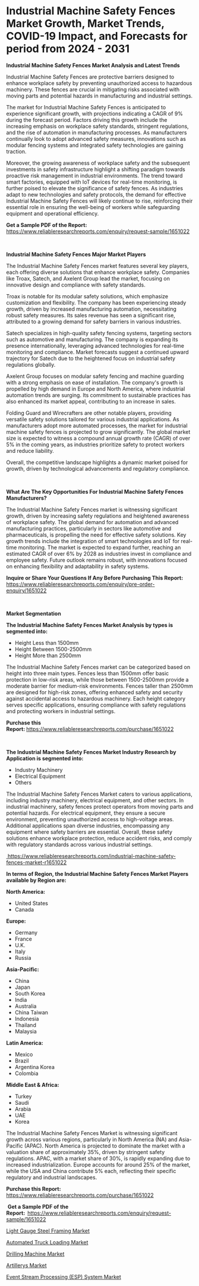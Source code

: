 <p><h1>Industrial Machine Safety Fences Market Growth, Market Trends, COVID-19 Impact, and Forecasts for period from 2024 - 2031</h1></p><p><strong>Industrial Machine Safety Fences Market Analysis and Latest Trends</strong></p>
<p><p>Industrial Machine Safety Fences are protective barriers designed to enhance workplace safety by preventing unauthorized access to hazardous machinery. These fences are crucial in mitigating risks associated with moving parts and potential hazards in manufacturing and industrial settings. </p><p>The market for Industrial Machine Safety Fences is anticipated to experience significant growth, with projections indicating a CAGR of 9% during the forecast period. Factors driving this growth include the increasing emphasis on workplace safety standards, stringent regulations, and the rise of automation in manufacturing processes. As manufacturers continually look to adopt advanced safety measures, innovations such as modular fencing systems and integrated safety technologies are gaining traction.</p><p>Moreover, the growing awareness of workplace safety and the subsequent investments in safety infrastructure highlight a shifting paradigm towards proactive risk management in industrial environments. The trend toward smart factories, equipped with IoT devices for real-time monitoring, is further poised to elevate the significance of safety fences. As industries adapt to new technologies and safety protocols, the demand for effective Industrial Machine Safety Fences will likely continue to rise, reinforcing their essential role in ensuring the well-being of workers while safeguarding equipment and operational efficiency.</p></p>
<p><strong>Get a Sample PDF of the Report:&nbsp;</strong> <a href="https://www.reliableresearchreports.com/enquiry/request-sample/1651022?utm_campaign=3&utm_medium=2&utm_source=Github&utm_content=ia&utm_term=18112024&utm_id=industrial-machine-safety-fences">https://www.reliableresearchreports.com/enquiry/request-sample/1651022</a></p>
<p>&nbsp;</p>
<p><strong>Industrial Machine Safety Fences Major Market Players</strong></p>
<p><p>The Industrial Machine Safety Fences market features several key players, each offering diverse solutions that enhance workplace safety. Companies like Troax, Satech, and Axelent Group lead the market, focusing on innovative design and compliance with safety standards.</p><p>Troax is notable for its modular safety solutions, which emphasize customization and flexibility. The company has been experiencing steady growth, driven by increased manufacturing automation, necessitating robust safety measures. Its sales revenue has seen a significant rise, attributed to a growing demand for safety barriers in various industries.</p><p>Satech specializes in high-quality safety fencing systems, targeting sectors such as automotive and manufacturing. The company is expanding its presence internationally, leveraging advanced technologies for real-time monitoring and compliance. Market forecasts suggest a continued upward trajectory for Satech due to the heightened focus on industrial safety regulations globally.</p><p>Axelent Group focuses on modular safety fencing and machine guarding with a strong emphasis on ease of installation. The company's growth is propelled by high demand in Europe and North America, where industrial automation trends are surging. Its commitment to sustainable practices has also enhanced its market appeal, contributing to an increase in sales.</p><p>Folding Guard and Wirecrafters are other notable players, providing versatile safety solutions tailored for various industrial applications. As manufacturers adopt more automated processes, the market for industrial machine safety fences is projected to grow significantly. The global market size is expected to witness a compound annual growth rate (CAGR) of over 5% in the coming years, as industries prioritize safety to protect workers and reduce liability.</p><p>Overall, the competitive landscape highlights a dynamic market poised for growth, driven by technological advancements and regulatory compliance.</p></p>
<p>&nbsp;</p>
<p><strong>What Are The Key Opportunities For Industrial Machine Safety Fences Manufacturers?</strong></p>
<p><p>The Industrial Machine Safety Fences market is witnessing significant growth, driven by increasing safety regulations and heightened awareness of workplace safety. The global demand for automation and advanced manufacturing practices, particularly in sectors like automotive and pharmaceuticals, is propelling the need for effective safety solutions. Key growth trends include the integration of smart technologies and IoT for real-time monitoring. The market is expected to expand further, reaching an estimated CAGR of over 6% by 2028 as industries invest in compliance and employee safety. Future outlook remains robust, with innovations focused on enhancing flexibility and adaptability in safety systems.</p></p>
<p><strong>Inquire or Share Your Questions If Any Before Purchasing This Report:</strong> <a href="https://www.reliableresearchreports.com/enquiry/pre-order-enquiry/1651022?utm_campaign=3&utm_medium=2&utm_source=Github&utm_content=ia&utm_term=18112024&utm_id=industrial-machine-safety-fences">https://www.reliableresearchreports.com/enquiry/pre-order-enquiry/1651022</a></p>
<p>&nbsp;</p>
<p><strong>Market Segmentation</strong></p>
<p><strong>The Industrial Machine Safety Fences Market Analysis by types is segmented into:</strong></p>
<p><ul><li>Height Less than 1500mm</li><li>Height Between 1500-2500mm</li><li>Height More than 2500mm</li></ul></p>
<p><p>The Industrial Machine Safety Fences market can be categorized based on height into three main types. Fences less than 1500mm offer basic protection in low-risk areas, while those between 1500-2500mm provide a moderate barrier for medium-risk environments. Fences taller than 2500mm are designed for high-risk zones, offering enhanced safety and security against accidental access to hazardous machinery. Each height category serves specific applications, ensuring compliance with safety regulations and protecting workers in industrial settings.</p></p>
<p><strong>Purchase this Report:&nbsp;</strong><a href="https://www.reliableresearchreports.com/purchase/1651022?utm_campaign=3&utm_medium=2&utm_source=Github&utm_content=ia&utm_term=18112024&utm_id=industrial-machine-safety-fences">https://www.reliableresearchreports.com/purchase/1651022</a></p>
<p>&nbsp;</p>
<p><strong>The Industrial Machine Safety Fences Market Industry Research by Application is segmented into:</strong></p>
<p><ul><li>Industry Machinery</li><li>Electrical Equipment</li><li>Others</li></ul></p>
<p><p>The Industrial Machine Safety Fences Market caters to various applications, including industry machinery, electrical equipment, and other sectors. In industrial machinery, safety fences protect operators from moving parts and potential hazards. For electrical equipment, they ensure a secure environment, preventing unauthorized access to high-voltage areas. Additional applications span diverse industries, encompassing any equipment where safety barriers are essential. Overall, these safety solutions enhance workplace protection, reduce accident risks, and comply with regulatory standards across various industrial settings.</p></p>
<p><a href="https://www.reliableresearchreports.com/industrial-machine-safety-fences-market-r1651022?utm_campaign=3&utm_medium=2&utm_source=Github&utm_content=ia&utm_term=18112024&utm_id=industrial-machine-safety-fences">&nbsp;https://www.reliableresearchreports.com/industrial-machine-safety-fences-market-r1651022</a></p>
<p><strong>In terms of Region, the Industrial Machine Safety Fences Market Players available by Region are:</strong></p>
<p>
    <p> <strong> North America: </strong>
        <ul>
            <li>United States</li>
            <li>Canada</li>
        </ul>
        </p> 
    <p> <strong> Europe: </strong>
        <ul>
            <li>Germany</li>
            <li>France</li>
            <li>U.K.</li>
            <li>Italy</li>
            <li>Russia</li>
        </ul>
        </p> 
    <p> <strong> Asia-Pacific: </strong>
        <ul>
            <li>China</li>
            <li>Japan</li>
            <li>South Korea</li>
            <li>India</li>
            <li>Australia</li>
            <li>China Taiwan</li>
            <li>Indonesia</li>
            <li>Thailand</li>
            <li>Malaysia</li>
        </ul>
        </p> 
    <p> <strong> Latin America: </strong>
        <ul>
            <li>Mexico</li>
            <li>Brazil</li>
            <li>Argentina Korea</li>
            <li>Colombia</li>
        </ul>
        </p> 
    <p> <strong> Middle East & Africa: </strong>
        <ul>
            <li>Turkey</li>
            <li>Saudi</li>
            <li>Arabia</li>
            <li>UAE</li>
            <li>Korea</li>
        </ul>
    </p>
    </p>
<p><p>The Industrial Machine Safety Fences Market is witnessing significant growth across various regions, particularly in North America (NA) and Asia-Pacific (APAC). North America is projected to dominate the market with a valuation share of approximately 35%, driven by stringent safety regulations. APAC, with a market share of 30%, is rapidly expanding due to increased industrialization. Europe accounts for around 25% of the market, while the USA and China contribute 5% each, reflecting their specific regulatory and industrial landscapes.</p></p>
<p><strong>Purchase this Report: </strong><a href="https://www.reliableresearchreports.com/purchase/1651022?utm_campaign=3&utm_medium=2&utm_source=Github&utm_content=ia&utm_term=18112024&utm_id=industrial-machine-safety-fences">https://www.reliableresearchreports.com/purchase/1651022</a></p>
<p>&nbsp;<strong>Get a Sample PDF of the Report:&nbsp;&nbsp;</strong><a href="https://www.reliableresearchreports.com/enquiry/request-sample/1651022?utm_campaign=3&utm_medium=2&utm_source=Github&utm_content=ia&utm_term=18112024&utm_id=industrial-machine-safety-fences">https://www.reliableresearchreports.com/enquiry/request-sample/1651022</a></p>
<p><strong></strong></p>
<p><p><a href="https://www.linkedin.com/pulse/light-gauge-steel-framing-market-navigating-challenges-unlocking-swcec?utm_campaign=3&utm_medium=2&utm_source=Github&utm_content=ia&utm_term=18112024&utm_id=industrial-machine-safety-fences">Light Gauge Steel Framing Market</a></p><p><a href="https://issuu.com/reportprime-2/docs/automated-truck-loading-market-size_a0609a3ae148d4?utm_campaign=3&utm_medium=2&utm_source=Github&utm_content=ia&utm_term=18112024&utm_id=industrial-machine-safety-fences">Automated Truck Loading Market</a></p><p><a href="https://www.linkedin.com/pulse/drilling-machine-market-consolidation-impact-structure-2024-2031-agy3c?utm_campaign=3&utm_medium=2&utm_source=Github&utm_content=ia&utm_term=18112024&utm_id=industrial-machine-safety-fences">Drilling Machine Market</a></p><p><a href="https://issuu.com/reportprime-2/docs/artillerys-market-size-2030.pptx_d44ccf20bd4f16?utm_campaign=3&utm_medium=2&utm_source=Github&utm_content=ia&utm_term=18112024&utm_id=industrial-machine-safety-fences">Artillerys Market</a></p><p><a href="https://github.com/julyju69/Market-Research-Report-List-5/blob/main/event-stream-processing-esp-system-market.md?utm_campaign=3&utm_medium=2&utm_source=Github&utm_content=ia&utm_term=18112024&utm_id=industrial-machine-safety-fences">Event Stream Processing (ESP) System Market</a></p></p>
